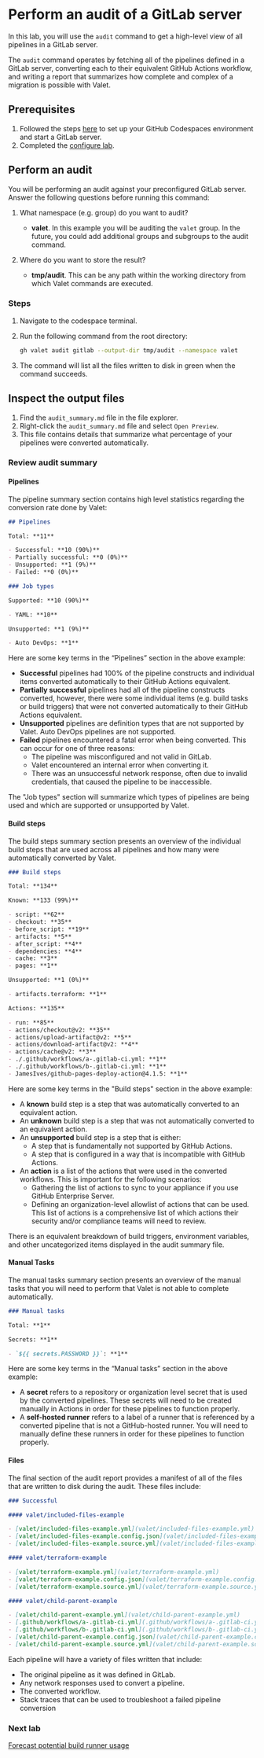 # Perform an audit of a GitLab server

In this lab, you will use the `audit` command to get a high-level view of all pipelines in a GitLab server.

The `audit` command operates by fetching all of the pipelines defined in a GitLab server, converting each to their equivalent GitHub Actions workflow, and writing a report that summarizes how complete and complex of a migration is possible with Valet.

## Prerequisites

1. Followed the steps [here](./readme.md#configure-your-codespace) to set up your GitHub Codespaces environment and start a GitLab server.
2. Completed the [configure lab](./1-configure.md#configuring-credentials).

## Perform an audit

You will be performing an audit against your preconfigured GitLab server. Answer the following questions before running this command:

1. What namespace (e.g. group) do you want to audit?
    - __valet__. In this example you will be auditing the `valet` group. In the future, you could add additional groups and subgroups to the audit command.

2. Where do you want to store the result?
    - __tmp/audit__.  This can be any path within the working directory from which Valet commands are executed.

### Steps

1. Navigate to the codespace terminal.
2. Run the following command from the root directory:

    ```bash
    gh valet audit gitlab --output-dir tmp/audit --namespace valet
    ```

3. The command will list all the files written to disk in green when the command succeeds.

## Inspect the output files

1. Find the `audit_summary.md` file in the file explorer.
2. Right-click the `audit_summary.md` file and select `Open Preview`.
3. This file contains details that summarize what percentage of your pipelines were converted automatically.

### Review audit summary

#### Pipelines

The pipeline summary section contains high level statistics regarding the conversion rate done by Valet:

```md
## Pipelines

Total: **11**

- Successful: **10 (90%)**
- Partially successful: **0 (0%)**
- Unsupported: **1 (9%)**
- Failed: **0 (0%)**

### Job types

Supported: **10 (90%)**

- YAML: **10**

Unsupported: **1 (9%)**

- Auto DevOps: **1**
```

Here are some key terms in the “Pipelines” section in the above example:

- __Successful__ pipelines had 100% of the pipeline constructs and individual items converted automatically to their GitHub Actions equivalent.
- __Partially successful__ pipelines had all of the pipeline constructs converted, however, there were some individual items (e.g. build tasks or build triggers) that were not converted automatically to their GitHub Actions equivalent.
- __Unsupported__ pipelines are definition types that are not supported by Valet. Auto DevOps pipelines are not supported.
- __Failed__ pipelines encountered a fatal error when being converted. This can occur for one of three reasons:
  - The pipeline was misconfigured and not valid in GitLab.
  - Valet encountered an internal error when converting it.
  - There was an unsuccessful network response, often due to invalid credentials, that caused the pipeline to be inaccessible.

The "Job types" section will summarize which types of pipelines are being used and which are supported or unsupported by Valet.

#### Build steps

The build steps summary section presents an overview of the individual build steps that are used across all pipelines and how many were automatically converted by Valet.

```md
### Build steps

Total: **134**

Known: **133 (99%)**

- script: **62**
- checkout: **35**
- before_script: **19**
- artifacts: **5**
- after_script: **4**
- dependencies: **4**
- cache: **3**
- pages: **1**

Unsupported: **1 (0%)**

- artifacts.terraform: **1**

Actions: **135**

- run: **85**
- actions/checkout@v2: **35**
- actions/upload-artifact@v2: **5**
- actions/download-artifact@v2: **4**
- actions/cache@v2: **3**
- ./.github/workflows/a-.gitlab-ci.yml: **1**
- ./.github/workflows/b-.gitlab-ci.yml: **1**
- JamesIves/github-pages-deploy-action@4.1.5: **1**
```

Here are some key terms in the "Build steps" section in the above example:

- A __known__ build step is a step that was automatically converted to an equivalent action.
- An __unknown__ build step is a step that was not automatically converted to an equivalent action.
- An __unsupported__ build step is a step that is either:
  - A step that is fundamentally not supported by GitHub Actions.
  - A step that is configured in a way that is incompatible with GitHub Actions.
- An __action__ is a list of the actions that were used in the converted workflows. This is important for the following scenarios:
  - Gathering the list of actions to sync to your appliance if you use GitHub Enterprise Server.
  - Defining an organization-level allowlist of actions that can be used. This list of actions is a comprehensive list of which actions their security and/or compliance teams will need to review.

There is an equivalent breakdown of build triggers, environment variables, and other uncategorized items displayed in the audit summary file.

#### Manual Tasks

The manual tasks summary section presents an overview of the manual tasks that you will need to perform that Valet is not able to complete automatically.

```md
### Manual tasks

Total: **1**

Secrets: **1**

- `${{ secrets.PASSWORD }}`: **1**
```

Here are some key terms in the “Manual tasks” section in the above example:

- A __secret__ refers to a repository or organization level secret that is used by the converted pipelines. These secrets will need to be created manually in Actions in order for these pipelines to function properly.
- A __self-hosted runner__ refers to a label of a runner that is referenced by a converted pipeline that is not a GitHub-hosted runner. You will need to manually define these runners in order for these pipelines to function properly.

#### Files

The final section of the audit report provides a manifest of all of the files that are written to disk during the audit. These files include:

```md
### Successful

#### valet/included-files-example

- [valet/included-files-example.yml](valet/included-files-example.yml)
- [valet/included-files-example.config.json](valet/included-files-example.config.json)
- [valet/included-files-example.source.yml](valet/included-files-example.source.yml)

#### valet/terraform-example

- [valet/terraform-example.yml](valet/terraform-example.yml)
- [valet/terraform-example.config.json](valet/terraform-example.config.json)
- [valet/terraform-example.source.yml](valet/terraform-example.source.yml)

#### valet/child-parent-example

- [valet/child-parent-example.yml](valet/child-parent-example.yml)
- [.github/workflows/a-.gitlab-ci.yml](.github/workflows/a-.gitlab-ci.yml)
- [.github/workflows/b-.gitlab-ci.yml](.github/workflows/b-.gitlab-ci.yml)
- [valet/child-parent-example.config.json](valet/child-parent-example.config.json)
- [valet/child-parent-example.source.yml](valet/child-parent-example.source.yml)
```

Each pipeline will have a variety of files written that include:

- The original pipeline as it was defined in GitLab.
- Any network responses used to convert a pipeline.
- The converted workflow.
- Stack traces that can be used to troubleshoot a failed pipeline conversion

### Next lab

[Forecast potential build runner usage](3-forecast.md)

